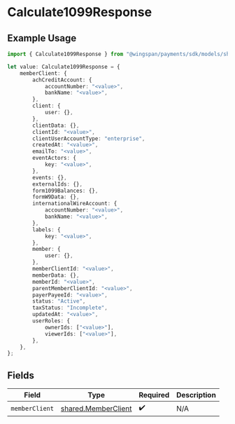 # Calculate1099Response

## Example Usage

```typescript
import { Calculate1099Response } from "@wingspan/payments/sdk/models/shared";

let value: Calculate1099Response = {
    memberClient: {
        achCreditAccount: {
            accountNumber: "<value>",
            bankName: "<value>",
        },
        client: {
            user: {},
        },
        clientData: {},
        clientId: "<value>",
        clientUserAccountType: "enterprise",
        createdAt: "<value>",
        emailTo: "<value>",
        eventActors: {
            key: "<value>",
        },
        events: {},
        externalIds: {},
        form1099Balances: {},
        formW9Data: {},
        internationalWireAccount: {
            accountNumber: "<value>",
            bankName: "<value>",
        },
        labels: {
            key: "<value>",
        },
        member: {
            user: {},
        },
        memberClientId: "<value>",
        memberData: {},
        memberId: "<value>",
        parentMemberClientId: "<value>",
        payerPayeeId: "<value>",
        status: "Active",
        taxStatus: "Incomplete",
        updatedAt: "<value>",
        userRoles: {
            ownerIds: ["<value>"],
            viewerIds: ["<value>"],
        },
    },
};
```

## Fields

| Field                                                             | Type                                                              | Required                                                          | Description                                                       |
| ----------------------------------------------------------------- | ----------------------------------------------------------------- | ----------------------------------------------------------------- | ----------------------------------------------------------------- |
| `memberClient`                                                    | [shared.MemberClient](../../../sdk/models/shared/memberclient.md) | :heavy_check_mark:                                                | N/A                                                               |